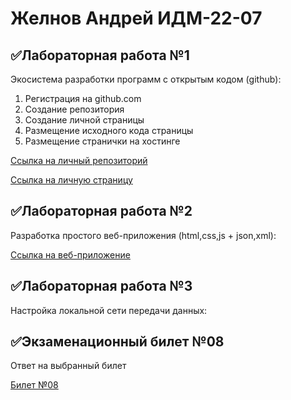 # Желнов Андрей ИДМ-22-07
## ✅Лабораторная работа №1
Экосистема разработки программ с открытым кодом (github):
1. Регистрация на github.com
2. Создание репозитория
3. Создание личной страницы
4. Размещение исходного кода страницы 
5. Размещение странички на хостинге 

[Ссылка на личный репозиторий](https://github.com/zhelnovandrew/Laboratory_work-Zhelnov)

[Ссылка на личную страницу](https://zhelnovandrew.github.io/Laboratory_work-Zhelnov/)
## ✅Лабораторная работа №2
Разработка простого веб-приложения (html,css,js + json,xml):

[Ссылка на веб-приложение](https://zhelnovandrew.github.io/Laboratory_work-Zhelnov/pages/lab2.html)
## ✅Лабораторная работа №3
Настройка локальной сети передачи данных:
## ✅Экзаменационный билет №08
Ответ на выбранный билет

[Билет №08](https://github.com/stankin/inet-2022/wiki/exam08#%D0%B1%D0%B8%D0%BB%D0%B5%D1%82-8)

